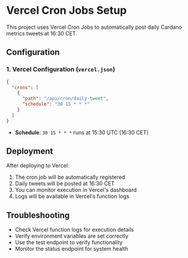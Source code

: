 # Vercel Cron Jobs Setup

This project uses Vercel Cron Jobs to automatically post daily Cardano metrics tweets at 16:30 CET.

## Configuration

### 1. Vercel Configuration (`vercel.json`)
```json
{
  "crons": [
    {
      "path": "/api/cron/daily-tweet",
      "schedule": "30 15 * * *"
    }
  ]
}
```

- **Schedule**: `30 15 * * *` runs at 15:30 UTC (16:30 CET)

## Deployment

After deploying to Vercel:

1. The cron job will be automatically registered
2. Daily tweets will be posted at 16:30 CET
3. You can monitor execution in Vercel's dashboard
4. Logs will be available in Vercel's function logs

## Troubleshooting

- Check Vercel function logs for execution details
- Verify environment variables are set correctly
- Use the test endpoint to verify functionality
- Monitor the status endpoint for system health 
